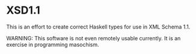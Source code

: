 XSD1.1
==========

This is an effort to create correct Haskell types for use in XML Schema 1.1.

WARNING: This software is not even remotely usable currently. It is an exercise in programming masochism.